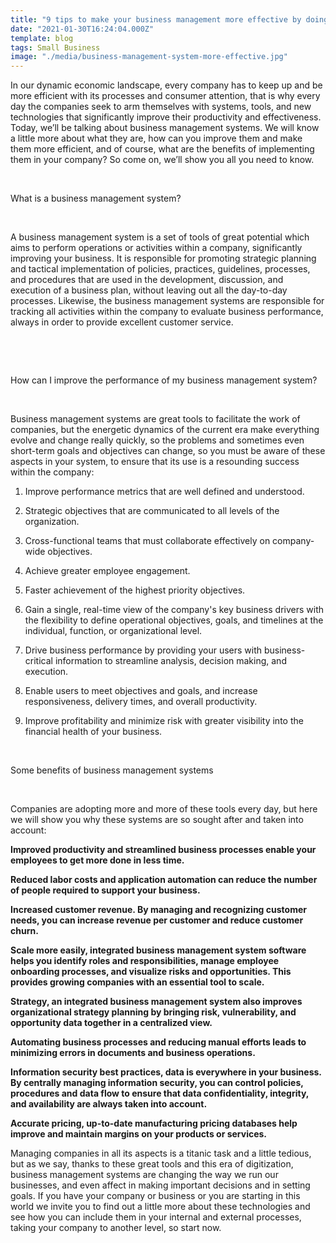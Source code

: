 ```yaml
---
title: "9 tips to make your business management more effective by doing the following"
date: "2021-01-30T16:24:04.000Z"
template: blog
tags: Small Business
image: "./media/business-management-system-more-effective.jpg"
---
```


In our dynamic economic landscape, every company has to keep up and be more efficient with its processes and consumer attention, that is why every day the companies seek to arm themselves with systems, tools, and new technologies that significantly improve their productivity and effectiveness. Today, we’ll be talking about business management systems. We will know a little more about what they are, how can you improve them and make them more efficient, and of course, what are the benefits of implementing them in your company? So come on, we’ll show you all you need to know. 

<Br>

<title-2>What is a business management system?</title-2>

<Br>

A business management system is a set of tools of great potential which aims to perform operations or activities within a company, significantly improving your business. It is responsible for promoting strategic planning and tactical implementation of policies, practices, guidelines, processes, and procedures that are used in the development, discussion, and execution of a business plan, without leaving out all the day-to-day processes. Likewise, the business management systems are responsible for tracking all activities within the company to evaluate business performance, always in order to provide excellent customer service. 

<Br>

<youtube-video id="p-R-f_m04AM"></youtube-video>

<Br>

<title-2>How can I improve the performance of my business management system?</title-2>

<Br>

Business management systems are great tools to facilitate the work of companies, but the energetic dynamics of the current era make everything evolve and change really quickly, so the problems and sometimes even short-term goals and objectives can change, so you must be aware of these aspects in your system, to ensure that its use is a resounding success within the company: 

1. Improve performance metrics that are well defined and understood.

2. Strategic objectives that are communicated to all levels of the organization.

3. Cross-functional teams that must collaborate effectively on company-wide objectives.

4. Achieve greater employee engagement.

5. Faster achievement of the highest priority objectives.

6. Gain a single, real-time view of the company's key business drivers with the flexibility to define operational objectives, goals, and timelines at the individual, function, or organizational level.

7. Drive business performance by providing your users with business-critical information to streamline analysis, decision making, and execution.

8. Enable users to meet objectives and goals, and increase responsiveness, delivery times, and overall productivity.

9. Improve profitability and minimize risk with greater visibility into the financial health of your business.

<Br>

<title-2>Some benefits of business management systems</title-2>

<Br>

Companies are adopting more and more of these tools every day, but here we will show you why these systems are so sought after and taken into account:

**Improved productivity and streamlined business processes enable your employees to get more done in less time.**

**Reduced labor costs and application automation can reduce the number of people required to support your business.**

**Increased customer revenue. By managing and recognizing customer needs, you can increase revenue per customer and reduce customer churn.**

**Scale more easily, integrated business management system software helps you identify roles and responsibilities, manage employee onboarding processes, and visualize risks and opportunities. This provides growing companies with an essential tool to scale.**

**Strategy, an integrated business management system also improves organizational strategy planning by bringing risk, vulnerability, and opportunity data together in a centralized view.**

**Automating business processes and reducing manual efforts leads to minimizing errors in documents and business operations.** 

**Information security best practices, data is everywhere in your business. By centrally managing information security, you can control policies, procedures and data flow to ensure that data confidentiality, integrity, and availability are always taken into account.**

**Accurate pricing, up-to-date manufacturing pricing databases help improve and maintain margins on your products or services.**

Managing companies in all its aspects is a titanic task and a little tedious, but as we say, thanks to these great tools and this era of digitization, business management systems are changing the way we run our businesses, and even affect in making important decisions and in setting goals.  If you have your company or business or you are starting in this world we invite you to find out a little more about these technologies and see how you can include them in your internal and external processes, taking your company to another level, so start now. 

